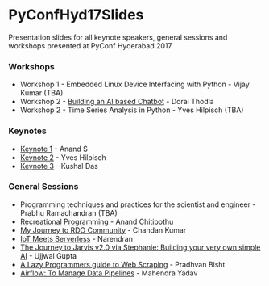 # PyConfHyd17Slides
Presentation slides for all keynote speakers, general sessions and workshops presented at PyConf Hyderabad 2017.

### Workshops
* Workshop 1 - Embedded Linux Device Interfacing with Python - Vijay Kumar (TBA)
* Workshop 2 - [Building an AI based Chatbot](https://docs.google.com/presentation/d/1FQ--Tn-Px6I3ygsgPtsWErs1-EFux7DqAyijCgLzu3U/edit?usp=sharing) - Dorai Thodla
* Workshop 2 - Time Series Analysis in Python - Yves Hilpisch (TBA)
### Keynotes
* [Keynote 1](https://www.slideshare.net/gramener/dont-repeat-yourself-and-automated-code-reviews) - Anand S
* [Keynote 2](http://hilpisch.com/hydpy_keynote.pdf) - Yves Hilpisch
* [Keynote 3](http://slides.com/dascommunity/pyconfhyd17#/) - Kushal Das

### General Sessions
* Programming techniques and practices for the scientist and engineer - Prabhu Ramachandran (TBA)
* [Recreational Programming](https://speakerdeck.com/anandology/recreational-programming) - Anand Chitipothu
* [My Journey to RDO Community](https://www.slideshare.net/ChandanKumar612/my-journey-to-rdo-community) - Chandan Kumar
* [IoT Meets Serverless](http://dudewho.codes/assets/pdfs/iot_meets_serverless.pdf) - Narendran
* [The Journey to Jarvis v2.0 via Stephanie: Building your very own simple AI](https://docs.google.com/presentation/d/e/2PACX-1vRtpUkuXLgfq-0UJ_5yljrlRztJ0SRKNLCK0CQ4TdKiCnqFpzJYWwC0RtcAOZjZ2gkWvXEbo18_kly3/pub?start=false&loop=false&delayms=3000) - Ujjwal Gupta
* [A Lazy Programmers guide to Web Scraping](https://docs.google.com/presentation/d/1vH8iglKUqzzydG0NK_lW0TtghFxu6U29KHrOGlHNmEk/pub?start=false&loop=false&delayms=5000&slide=id.p) - Pradhvan Bisht
* [Airflow: To Manage Data Pipelines](https://userimack.github.io/airflow_slides/airflow_slides/#/) - Mahendra Yadav

